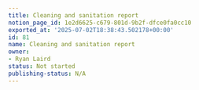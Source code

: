 ```yaml
---
title: Cleaning and sanitation report
notion_page_id: 1e2d6625-c679-801d-9b2f-dfce0fa0cc10
exported_at: '2025-07-02T18:38:43.502178+00:00'
id: 81
name: Cleaning and sanitation report
owner:
- Ryan Laird
status: Not started
publishing-status: N/A
---
```


